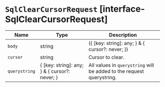 # `SqlClearCursorRequest` [interface-SqlClearCursorRequest]

| Name | Type | Description |
| - | - | - |
| `body` | string | ({ [key: string]: any; } & { cursor?: never; }) | All values in `body` will be added to the request body. |
| `cursor` | string | Cursor to clear. |
| `querystring` | { [key: string]: any; } & { cursor?: never; } | All values in `querystring` will be added to the request querystring. |
